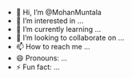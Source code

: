 - 👋 Hi, I’m @MohanMuntala
- 👀 I’m interested in ...
- 🌱 I’m currently learning ...
- 💞️ I’m looking to collaborate on ...
- 📫 How to reach me ...
- 😄 Pronouns: ...
- ⚡ Fun fact: ...

<!---
MohanMuntala/MohanMuntala is a ✨ special ✨ repository because its `README.md` (this file) appears on your GitHub profile.
You can click the Preview link to take a look at your changes.
--->

